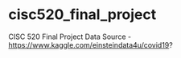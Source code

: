 # cisc520_final_project
CISC 520 Final Project
Data Source - https://www.kaggle.com/einsteindata4u/covid19?
